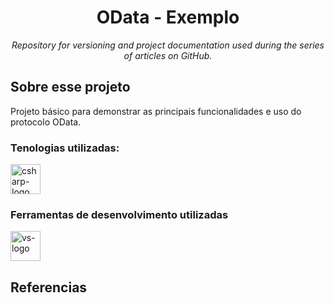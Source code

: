 <h1 align="center">OData - Exemplo</h1>
<p align="center"><i>Repository for versioning and project documentation used during the series of articles on GitHub.</i></p>

##  Sobre esse projeto
Projeto básico para demonstrar as principais funcionalidades e uso do protocolo OData.

### Tenologias utilizadas:
<p display="inline-block">
  <img width="48" src="https://www.freeiconspng.com/uploads/c-logo-icon-18.png" alt="csharp-logo"/>
</p>

### Ferramentas de desenvolvimento utilizadas

<p display="inline-block">
  <img width="48" src="https://static.wikia.nocookie.net/logopedia/images/e/ec/Microsoft_Visual_Studio_2022.svg" alt="vs-logo"/>  
</p>

## Referencias